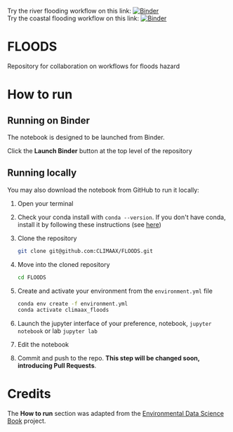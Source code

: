 Try the river flooding workflow on this link: [![Binder](https://mybinder.org/badge_logo.svg)](https://mybinder.org/v2/gh/CLIMAAX/FLOODS/main?labpath=FLOOD.ipynb)  
Try the coastal flooding workflow on this link: [![Binder](https://mybinder.org/badge_logo.svg)](https://mybinder.org/v2/gh/CLIMAAX/FLOODS/main?labpath=coastal_flooding.ipynb)

# FLOODS
Repository for collaboration on workflows for floods hazard

# How to run

## Running on Binder
The notebook is designed to be launched from Binder. 

Click the **Launch Binder** button at the top level of the repository

## Running locally
You may also download the notebook from GitHub to run it locally:
1. Open your terminal

2. Check your conda install with `conda --version`. If you don't have conda, install it by following these instructions (see [here](https://docs.conda.io/en/latest/miniconda.html))

3. Clone the repository
    ```bash
    git clone git@github.com:CLIMAAX/FLOODS.git
    ```

4. Move into the cloned repository
    ```bash
    cd FLOODS
    ```

5. Create and activate your environment from the `environment.yml` file
    ```bash
    conda env create -f environment.yml
    conda activate climaax_floods
    ```  

6. Launch the jupyter interface of your preference, notebook, `jupyter notebook` or lab `jupyter lab`
7. Edit the notebook
8. Commit and push to the repo. **This step will be changed soon, introducing Pull Requests**.

# Credits
The **How to run** section was adapted from the [Environmental Data Science Book](https://edsbook.org/welcome.html) project.
